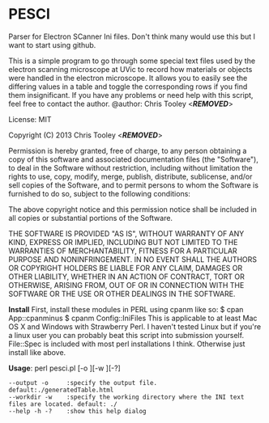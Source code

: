 PESCI
=====

Parser for Electron SCanner Ini files.  Don't think many would use this but I want to start using github.

This is a simple program to go through some special text files used by the electron scanning microscope at UVic to record how
materials or objects were handled in the electron microscope. It allows you to easily see the differing values in a table and
toggle the corresponding rows if you find them insignificant.  If you have any problems or need help with this script, feel
free to contact the author.
 @author: Chris Tooley <***REMOVED***>

License: MIT

Copyright (C) 2013 Chris Tooley <***REMOVED***>

Permission is hereby granted, free of charge, to any person obtaining a copy of this software and associated documentation
files (the "Software"), to deal in the Software without restriction, including without limitation the rights to use, copy,
modify, merge, publish, distribute, sublicense, and/or sell copies of the Software, and to permit persons to whom the 
Software is furnished to do so, subject to the following conditions:

The above copyright notice and this permission notice shall be included in all copies or substantial portions of the Software.

THE SOFTWARE IS PROVIDED "AS IS", WITHOUT WARRANTY OF ANY KIND, EXPRESS OR IMPLIED, INCLUDING BUT NOT LIMITED TO THE WARRANTIES 
OF MERCHANTABILITY, FITNESS FOR A PARTICULAR PURPOSE AND NONINFRINGEMENT. IN NO EVENT SHALL THE AUTHORS OR COPYRIGHT HOLDERS BE 
LIABLE FOR ANY CLAIM, DAMAGES OR OTHER LIABILITY, WHETHER IN AN ACTION OF CONTRACT, TORT OR OTHERWISE, ARISING FROM, OUT OF OR 
IN CONNECTION WITH THE SOFTWARE OR THE USE OR OTHER DEALINGS IN THE SOFTWARE.

**Install**
First, install these modules in PERL using cpanm like so:
   $ cpan App::cpanminus
   $ cpanm Config::IniFiles
 This is applicable to at least Mac OS X and Windows with Strawberry Perl.  I haven't tested Linux but if you're a linux user you can probably 
 beat this script into submission yourself.
File::Spec is included with most perl installations I think. Otherwise just install like above.

**Usage**: 
perl pesci.pl [-o <filename>][-w <workdir>][-?]

	--output -o 	:specify the output file. default:./generatedTable.html
	--workdir -w 	:specify the working directory where the INI text files are located. default: ./
	--help -h -? 	:show this help dialog


